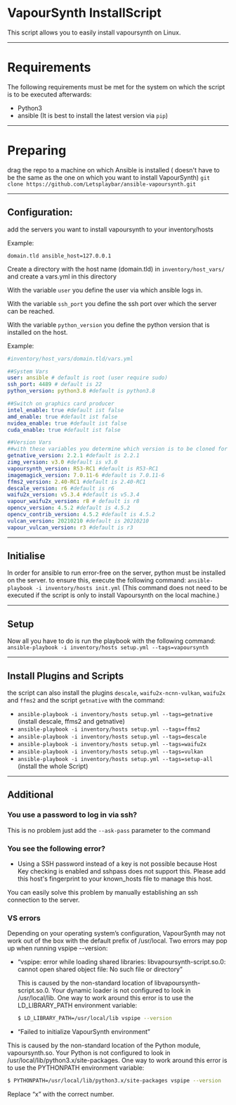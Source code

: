 # VapourSynth InstallScript
This script allows you to easily install vapoursynth on Linux.

___
# Requirements

The following requirements must be met for the system on which the script is to be executed afterwards:
- Python3
- ansible (It is best to install the latest version via `pip`)

---
# Preparing
drag the repo to a machine on which Ansible is installed ( doesn't have to be the same as the one on which you want to install VapourSynth)
`git clone https://github.com/Letsplaybar/ansible-vapoursynth.git`

___
## Configuration:
add the servers you want to install vapoursynth to your inventory/hosts

Example:
```
domain.tld ansible_host=127.0.0.1
```

Create a directory with the host name (domain.tld) in `inventory/host_vars/` and create a vars.yml in this directory

With the variable `user` you define the user via which ansible logs in. 

With the variable `ssh_port` you define the ssh port over which the server can be reached.

With the variable `python_version` you define the python version that is installed on the host.

Example:
````yaml
#inventory/host_vars/domain.tld/vars.yml

##System Vars
user: ansible # default is root (user require sudo)
ssh_port: 4489 # default is 22
python_version: python3.8 #default is python3.8

##Switch on graphics card producer
intel_enable: true #default ist false
amd_enable: true #default ist false
nvidea_enable: true #default ist false
cuda_enable: true #default ist false

##Version Vars
##with these variables you determine which version is to be cloned for the install/compile
getnative_version: 2.2.1 #default is 2.2.1
zimg_version: v3.0 #default is v3.0
vapoursynth_version: R53-RC1 #default is R53-RC1
imagemagick_version: 7.0.11-6 #default is 7.0.11-6
ffms2_version: 2.40-RC1 #default is 2.40-RC1
descale_version: r6 #default is r6
waifu2x_version: v5.3.4 #default is v5.3.4
vapour_waifu2x_version: r8 # default is r8
opencv_version: 4.5.2 #default is 4.5.2
opencv_contrib_version: 4.5.2 #default is 4.5.2
vulcan_version: 20210210 #default is 20210210
vapour_vulcan_version: r3 #default is r3
````
___
## Initialise
In order for ansible to run error-free on the server, python must be installed on the server. to ensure this, 
execute the following command: `ansible-playbook -i inventory/hosts init.yml`
(This command does not need to be executed if the script is only to install Vapoursynth on the local machine.)

___
## Setup
Now all you have to do is run the playbook with the following command: `ansible-playbook -i inventory/hosts setup.yml --tags=vapoursynth`

___
## Install Plugins and Scripts
the script can also install the plugins `descale`, `waifu2x-ncnn-vulkan`, `waifu2x` and `ffms2` and the script `getnative` with the command: 
- `ansible-playbook -i inventory/hosts setup.yml --tags=getnative` (install descale, ffms2 and getnative)
- `ansible-playbook -i inventory/hosts setup.yml --tags=ffms2`
- `ansible-playbook -i inventory/hosts setup.yml --tags=descale`
- `ansible-playbook -i inventory/hosts setup.yml --tags=waifu2x`
- `ansible-playbook -i inventory/hosts setup.yml --tags=vulkan`
- `ansible-playbook -i inventory/hosts setup.yml --tags=setup-all` (install the whole Script)

___
## Additional
### You use a password to log in via ssh?
This is no problem just add the `--ask-pass` parameter to the command

### You see the following error?
- Using a SSH password instead of a key is not possible because Host Key checking is enabled and sshpass does not support this.  Please add this host's fingerprint to your known_hosts file to manage this host.

You can easily solve this problem by manually establishing an ssh connection to the server.

### VS errors
Depending on your operating system’s configuration, VapourSynth may not work out of the box with the default prefix of /usr/local. Two errors may pop up when running vspipe --version:
- “vspipe: error while loading shared libraries: libvapoursynth-script.so.0: cannot open shared object file: No such file or directory”

  This is caused by the non-standard location of libvapoursynth-script.so.0. Your dynamic loader is not configured to look in /usr/local/lib. One way to work around this error is to use the LD_LIBRARY_PATH environment variable:
  ```sh
  $ LD_LIBRARY_PATH=/usr/local/lib vspipe --version
  ```

-  “Failed to initialize VapourSynth environment”

  This is caused by the non-standard location of the Python module, vapoursynth.so. Your Python is not configured to look in /usr/local/lib/python3.x/site-packages. One way to work around this error is to use the PYTHONPATH environment variable:
  ```sh
  $ PYTHONPATH=/usr/local/lib/python3.x/site-packages vspipe --version
  ```
  Replace “x” with the correct number.